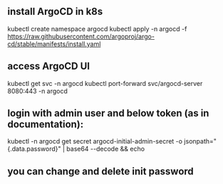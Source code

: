 ## install ArgoCD in k8s
kubectl create namespace argocd
kubectl apply -n argocd -f https://raw.githubusercontent.com/argoproj/argo-cd/stable/manifests/install.yaml

## access ArgoCD UI
kubectl get svc -n argocd
kubectl port-forward svc/argocd-server 8080:443 -n argocd

## login with admin user and below token (as in documentation):
kubectl -n argocd get secret argocd-initial-admin-secret -o jsonpath="{.data.password}" | base64 --decode && echo

## you can change and delete init password

